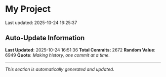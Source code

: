 # My Project


Last updated: 2025-10-24 16:25:37























































































































































































































































































































































































































































































































































































































































































































































































































































































































































































































































































































































































































































































































































































































































































































































































































































































































































































































































































































































































































































































































































































































































































































































































































































































































































































































































































































































































































































































































































































































































































































































































## Auto-Update Information

**Last Updated:** 2025-10-24 16:51:36
**Total Commits:** 2672
**Random Value:** 6949
**Quote:** _Making history, one commit at a time._

---
_This section is automatically generated and updated._